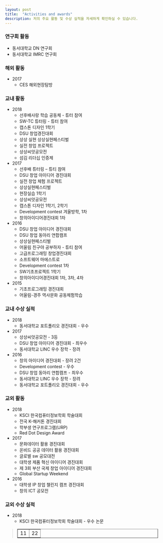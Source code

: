 ```yaml
---
layout: post
title:  "Activities and awards"
description: 저의 주요 활동 및 수상 실적을 자세하게 확인하실 수 있습니다.
---
```


<!-- <p class="intro">urabitur blandit tempus porttitor. Nullam quis risus eget urna mollis ornare vel eu leo. Vestibulum id ligula porta felis euismod semper. Donec sed odio dui. Aenean lacinia bibendum nulla sed consectetur.</p> -->

### 연구회 활동
* 동서대학교 DN 연구회
* 동서대학교 IMRC 연구회

### 해외 활동
* 2017
  * CES 해외현장탐방

### 교내 활동
* 2018
  * 선후배사랑 학습 공동체 - 튜터 참여
  * SW-TC 튜터링 - 튜터 참여
  * 캡스톤 디자인 1학기
  * DSU 창업경진대회
  * 상상 실현 상상실현페스티벌
  * 실전 창업 프로젝트
  * 상상씨앗공모전
  * 섬김 리더십 인증제
* 2017
  * 선후배 튜터링 – 튜티 참여
  * DSU 창업 아이디어 경진대회
  * 실전 창업 체험 프로젝트
  * 상상실현페스티벌
  * 현장실습 1학기
  * 상상씨앗공모전
  * 캡스톤 디자인 1학기, 2학기
  * Development contest 겨울방학, 1차
  * 창의아이디어경진대회 1차
* 2016
  * DSU 창업 아이디어 경진대회
  * DSU 창업 동아리 연합캠프
  * 상상실현페스티벌
  * 어울림 친구야 공부하자 - 튜티 참여
  * 고급프로그래밍 창업경진대회
  * 소프트웨어 마에스트로
  * Development contest 1차
  * SW기초프로젝트 1학기
  * 창의아이디어경진대회 1차, 3차, 4차
* 2015
  * 기초프로그래밍 경진대회
  * 어울림-경주 역사문화 공동체험학습

### 교내 수상 실적
* 2018
  * 동서대학교 포트폴리오 경진대회 - 우수
* 2017
  * 상상씨앗공모전 - 3등
  * DSU 창업 아이디어 경진대회 - 최우수
  * 동서대학교 LINC 우수 장학 - 장려
* 2016
  * 창의 아이디어 경진대회 - 장려 2건
  * Development contest - 우수
  * DSU 창업 동아리 연합캠프 - 최우수
  * 동서대학교 LINC 우수 장학 - 장려
  * 동서대학교 포트폴리오 경진대회 - 우수

### 교외 활동
* 2018
  * KSCI 한국컴퓨터정보학회 학술대회
  * 전국 K-해커톤 경진대회
  * 학부생 연구프로그램(URP)
  * Red Dot Design Award
* 2017
  * 문화데이터 활용 경진대회
  * 온비드 공공 데이터 활용 경진대회
  * 글로벌 sw 공모대전
  * 대학생 제품 혁신 아이디어 경진대회
  * 제 3회 부산 국제 창업 아이디어 경진대회
  * Global Startup Weekend
* 2016
  * 대학생 IP 창업 챌린지 캠프 경진대회
  * 창의 ICT 공모전

### 교외 수상 실적
* 2018
  * KSCI 한국컴퓨터정보학회 학술대회 - 우수 논문

<blockquote>
<div>
  <table border="1">
    <tr>
      <td>11</td>
      <td>22</td>
    </tr>
  </table>
</div>
</blockquote>

<!--
<blockquote>Aenean lacinia bibendum nulla sed consectetur. Morbi leo risus, porta ac consectetur ac, vestibulum at eros. Cras mattis consectetur purus sit amet fermentum. Nulla vitae elit libero, a pharetra augue. Curabitur blandit tempus porttitor. Donec sed odio dui. Cras mattis consectetur purus sit amet fermentum.</blockquote>

Nullam quis risus eget urna mollis ornare vel eu leo. Cras mattis consectetur purus sit amet fermentum. Duis mollis, est non commodo luctus, nisi erat porttitor ligula, eget lacinia odio sem nec elit. Vivamus sagittis lacus vel augue laoreet rutrum faucibus dolor auctor.

## Unordered List
* List Item
* Longer List Item
  * Nested List Item
  * Nested Item
* List Item

## Ordered List
1. List Item
2. Longer List Item
    1. Nested OL Item
    2. Another Nested Item
3. List Item

## Definition List
<dl>
  <dt>Coffee</dt>
  <dd>Black hot drink</dd>
  <dt>Milk</dt>
  <dd>White cold drink</dd>
</dl>

Donec id elit non mi porta gravida at eget metus. Cum sociis natoque penatibus et magnis dis parturient montes, nascetur ridiculus mus. Maecenas faucibus mollis interdum. Donec sed odio dui. Cras justo odio, dapibus ac facilisis in, egestas eget quam.

Cras justo odio, dapibus ac facilisis in, egestas eget quam. Curabitur blandit tempus porttitor. Cum sociis natoque penatibus et magnis dis parturient montes, nascetur ridiculus mus. Donec id elit non mi porta gravida at eget metus. Aenean eu leo quam. Pellentesque ornare sem lacinia quam venenatis vestibulum. Sed posuere consectetur est at lobortis. Vivamus sagittis lacus vel augue laoreet rutrum faucibus dolor auctor.

Maecenas faucibus mollis interdum. Maecenas faucibus mollis interdum. Duis mollis, est non commodo luctus, nisi erat porttitor ligula, eget lacinia odio sem nec elit. Etiam porta sem malesuada magna mollis euismod. Vestibulum id ligula porta felis euismod semper. Cras mattis consectetur purus sit amet fermentum.

Sed posuere consectetur est at lobortis. Fusce dapibus, tellus ac cursus commodo, tortor mauris condimentum nibh, ut fermentum massa justo sit amet risus. Fusce dapibus, tellus ac cursus commodo, tortor mauris condimentum nibh, ut fermentum massa justo sit amet risus. Aenean eu leo quam. Pellentesque ornare sem lacinia quam venenatis vestibulum.

Curabitur blandit tempus porttitor. Lorem ipsum dolor sit amet, consectetur adipiscing elit. Vivamus sagittis lacus vel augue laoreet rutrum faucibus dolor auctor. Curabitur blandit tempus porttitor. Nullam quis risus eget urna mollis ornare vel eu leo. Maecenas faucibus mollis interdum. Nullam id dolor id nibh ultricies vehicula ut id elit. -->
